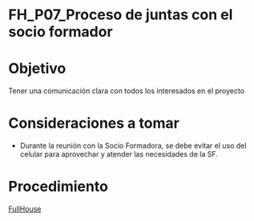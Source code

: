# FH_P07_Proceso de juntas con el socio formador

# Objetivo

Tener una comunicación clara con todos los interesados en el proyecto

# Consideraciones a tomar

- Durante la reunión con la Socio Formadora, se debe evitar el uso del celular para aprovechar y atender las necesidades de la SF.

# Procedimiento

[FullHouse](FH_P07_Proceso%20de%20juntas%20con%20el%20socio%20formador%20a9cc1116ec36447394c983ebbbfd0521/FullHouse%208334e5dcecea462594deeb475b5bc2c6.csv)
